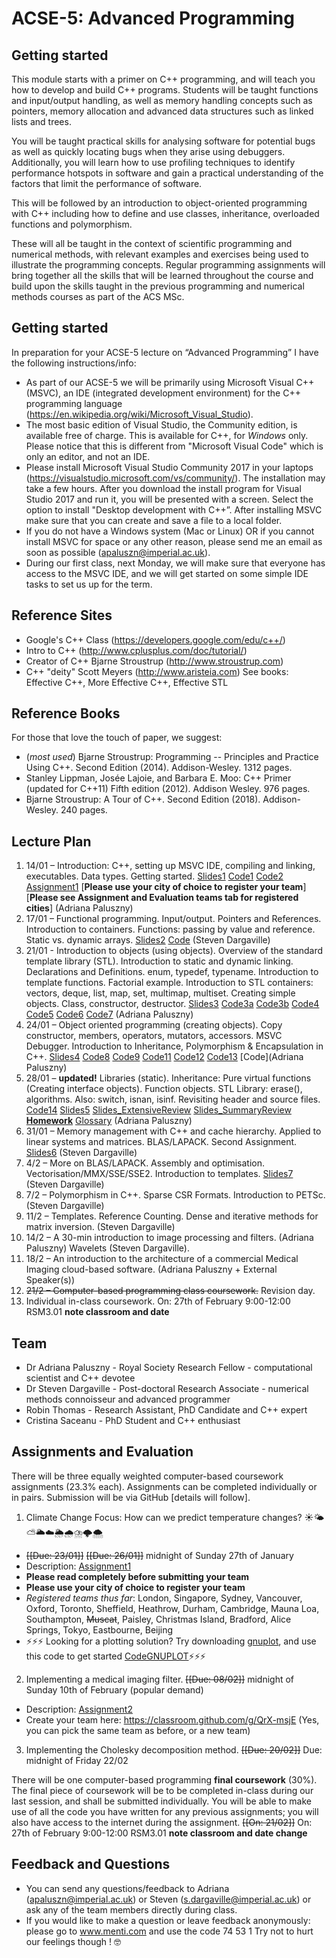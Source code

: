 # ACSE-5: Advanced Programming

## Getting started 
This module starts with a primer on C++ programming, and will teach you how to develop and build C++ programs. Students will be taught functions and input/output handling, as well as memory handling concepts such as pointers, memory allocation and advanced data structures such as linked lists and trees.

You will be taught practical skills for analysing software for potential bugs as well as quickly locating bugs when they arise using debuggers. Additionally, you will learn how to use profiling techniques to identify performance hotspots in software and gain a practical understanding of the factors that limit the performance of software.

This will be followed by an introduction to object-oriented programming with C++ including how to define and use classes, inheritance, overloaded functions and polymorphism.

These will all be taught in the context of scientific programming and numerical methods, with relevant examples and exercises being used to illustrate the programming concepts. Regular programming assignments will bring together all the skills that will be learned throughout the course and build upon the skills taught in the previous programming and numerical methods courses as part of the ACS MSc. 

## Getting started

In preparation for your ACSE-5 lecture on “Advanced Programming” I have the following instructions/info:
- As part of our ACSE-5 we will be primarily using Microsoft Visual C++ (MSVC), an IDE (integrated development environment) for the C++ programming language (https://en.wikipedia.org/wiki/Microsoft_Visual_Studio). 
- The most basic edition of Visual Studio, the Community edition, is available free of charge. This is available for C++, for *Windows* only. Please notice that this is different from "Microsoft Visual Code" which is only an editor, and not an IDE.
- Please install Microsoft Visual Studio Community 2017 in your laptops (https://visualstudio.microsoft.com/vs/community/). The installation may take a few hours. After you download the install program for Visual Studio 2017 and run it, you will be presented with a screen. Select the option to install "Desktop development with C++”. After installing MSVC make sure that you can create and save a file to a local folder.
- If you do not have a Windows system (Mac or Linux) OR if you cannot install MSVC for space or any other reason, please send me an email as soon as possible (apaluszn@imperial.ac.uk).
- During our first class, next Monday, we will make sure that everyone has access to the MSVC IDE, and we will get started on some simple IDE tasks to set us up for the term. 

## Reference Sites

- Google's C++ Class (https://developers.google.com/edu/c++/)
- Intro to C++ (http://www.cplusplus.com/doc/tutorial/)
- Creator of C++ Bjarne Stroustrup (http://www.stroustrup.com)
- C++ "deity" Scott Meyers (http://www.aristeia.com) See books: Effective C++, More Effective C++, Effective STL

## Reference Books

For those that love the touch of paper, we suggest:
- (*most used*) Bjarne Stroustrup: Programming -- Principles and Practice Using C++. Second Edition (2014). Addison-Wesley. 1312 pages. 
- Stanley Lippman, Josée Lajoie, and Barbara E. Moo: C++ Primer (updated for C++11) Fifth edition (2012). Addison Wesley. 976 pages.
- Bjarne Stroustrup: A Tour of C++. Second Edition (2018). Addison-Wesley. 240 pages. 

## Lecture Plan 

1. 14/01 – Introduction: C++, setting up MSVC IDE, compiling and linking, executables. Data types. Getting started. [Slides1](Lecture1.pdf) [Code1](1main_hello_world.cpp) [Code2](2main_prime.cpp) [Assignment1](ACSE5-Assignment1.pdf) [**Please use your city of choice to register your team**] [**Please see Assignment and Evaluation teams tab for registered cities**] (Adriana Paluszny)
2. 17/01 – Functional programming. Input/output. Pointers and References. Introduction to containers. Functions: passing by value and reference. Static vs. dynamic arrays. [Slides2](Lecture%202.pdf) [Code](Lecture%202_code.zip) (Steven Dargaville) 
3. 21/01 - Introduction to objects (using objects). Overview of the standard template library (STL). Introduction to static and dynamic linking. Declarations and Definitions. enum, typedef, typename. Introduction to template functions. Factorial example. Introduction to STL containers: vectors, deque, list, map, set, multimap, multiset. Creating simple objects. Class, constructor, destructor. [Slides3](Lecture3.pdf) [Code3a](3main_const.cpp) [Code3b](3log1.cpp) [Code4](4main_template.cpp) [Code5](5main_stl_class_start.cpp) [Code6](6main_stl_containers.cpp) [Code7](7factorial.cpp) (Adriana Paluszny)
4. 24/01 – Object oriented programming (creating objects). Copy constructor, members, operators, mutators, accessors. MSVC Debugger. Introduction to Inheritance, Polymorphism & Encapsulation in C++. [Slides4](Lecture4.pdf) [Code8](10debug.cpp)  [Code9](10gnuplot.cpp) [Code11](11operators.cpp) [Code12](12class_copy_etal.cpp) [Code13](main_mandelbrot.cpp) [Code](Adriana Paluszny)  
5. 28/01 – **updated!** Libraries (static). Inheritance: Pure virtual functions (Creating interface objects). Function objects. STL Library: erase(), algorithms. Also: switch, isnan, isinf. Revisiting header and source files. [Code14](lecture5_code%202.zip) [Slides5](Lecture5.pdf) [Slides_ExtensiveReview](Lecture5-ExtensiveReview.pdf) [Slides_SummaryReview](Lecture5-SummaryReview.pdf) **[Homework](homework_lecture5.pdf)** [Glossary](http://www.stroustrup.com/glossary.html) (Adriana Paluszny)
6. 31/01 – Memory management with C++ and cache hierarchy. Applied to linear systems and matrices. BLAS/LAPACK. Second Assignment. [Slides6](Lecture%206.pdf) (Steven Dargaville)
7. 4/2 – More on BLAS/LAPACK. Assembly and optimisation. Vectorisation/MMX/SSE/SSE2. Introduction to templates. [Slides7](Lecture%207.pdf) (Steven Dargaville)
8. 7/2 – Polymorphism in C++. Sparse CSR Formats. Introduction to PETSc. (Steven Dargaville)
9. 11/2 – Templates. Reference Counting. Dense and iterative methods for matrix inversion. (Steven Dargaville)
10. 14/2 – A 30-min introduction to image processing and filters. (Adriana Paluszny) Wavelets (Steven Dargaville). 
11. 18/2 – An introduction to the architecture of a commercial Medical Imaging cloud-based software. (Adriana Paluszny + External Speaker(s))
12. ~~21/2 – Computer-based programming class coursework.~~ Revision day.
13. Individual in-class coursework. On: 27th of February 9:00-12:00 RSM3.01 **note classroom and date**

## Team

- Dr Adriana Paluszny - Royal Society Research Fellow - computational scientist and C++ devotee 
- Dr Steven Dargaville - Post-doctoral Research Associate - numerical methods connoisseur and advanced programmer
- Robin Thomas - Research Assistant, PhD Candidate and C++ expert
- Cristina Saceanu - PhD Student and C++ enthusiast

## Assignments and Evaluation

There will be three equally weighted computer-based coursework assignments (23.3% each). Assignments can be completed individually or in pairs. Submission will be via GitHub [details will follow].
1. Climate Change Focus: How can we predict temperature changes? ☀️🌤⛅️🌥☁️🌦🌧⛈🌩🌨
- ~~[[Due: 23/01]]~~ ~~[[Due: 26/01]]~~ midnight of Sunday 27th of January 
- Description: [Assignment1](ACSE5-Assignment1.pdf) 
- **Please read completely before submitting your team**
- **Please use your city of choice to register your team** 
- *Registered teams thus far*: London, Singapore, Sydney, Vancouver, Oxford, Toronto, Sheffield, Heathrow, Durham, Cambridge, Mauna Loa, Southampton, ~~Muscat~~, Paisley, Christmas Island, Bradford, Alice Springs, Tokyo, Eastbourne, Beijing
- ⚡️⚡️⚡️ Looking for a plotting solution? Try downloading [gnuplot](http://www.gnuplot.info), and use this code to get started [CodeGNUPLOT](10gnuplot.cpp)⚡️⚡️⚡️

2. Implementing a medical imaging filter. ~~[[Due: 08/02]]~~ midnight of Sunday 10th of February  (popular demand)
- Description: [Assignment2](ACSE5-Assignment2.pdf) 
- Create your team here: https://classroom.github.com/g/QrX-msjE (Yes, you can pick the same team as before, or a new team)

3. Implementing the Cholesky decomposition method. ~~[[Due: 20/02]]~~ Due: midnight of Friday 22/02

There will be one computer-based programming **final coursework** (30%). The final piece of coursework will be to be completed in-class during our last session, and shall be submitted individually. You will be able to make use of all the code you have written for any previous assignments; you will also have access to the internet during the assignment. ~~[[On: 21/02]]~~ On: 27th of February 9:00-12:00 RSM3.01 **note classroom and date change**

## Feedback and Questions
- You can send any questions/feedback to Adriana (apaluszn@imperial.ac.uk) or Steven (s.dargaville@imperial.ac.uk) or ask any of the team members directly during class.
- If you would like to make a question or leave feedback anonymously: please go to www.menti.com and use the code 74 53 1
Try not to hurt our feelings though ! 🤓
